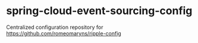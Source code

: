 # spring-cloud-event-sourcing-config
Centralized configuration repository for https://github.com/romeomaryns/ripple-config
